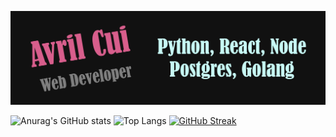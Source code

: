 [![Header](https://github.com/Avril-Cui/Avril-Cui/blob/main/NameHeader.png "Header")](http://www.aspect-game.com/)

![Anurag's GitHub stats](https://github-readme-stats.vercel.app/api?username=Avril-Cui&theme=radical&show_icons=true)
![Top Langs](https://github-readme-stats.vercel.app/api/top-langs/?username=Avril-Cui&theme=radical)
[![GitHub Streak](http://github-readme-streak-stats.herokuapp.com?user=Avril-Cui&theme=radical)](https://git.io/streak-stats)

